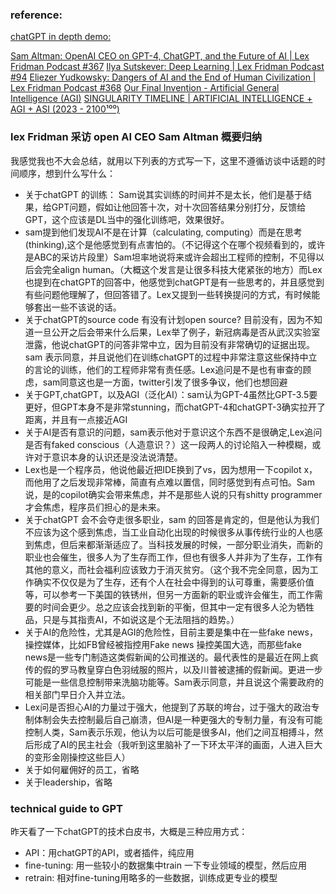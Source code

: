 ### reference: 
[chatGPT in depth demo: ](https://www.youtube.com/watch?v=rnIgnS8Susg)

[Sam Altman: OpenAI CEO on GPT-4, ChatGPT, and the Future of AI | Lex Fridman Podcast #367](https://www.youtube.com/watch?v=L_Guz73e6fw)
[Ilya Sutskever: Deep Learning | Lex Fridman Podcast #94](https://www.youtube.com/watch?v=13CZPWmke6A)
[Eliezer Yudkowsky: Dangers of AI and the End of Human Civilization | Lex Fridman Podcast #368](https://www.youtube.com/watch?v=AaTRHFaaPG8)
[Our Final Invention - Artificial General Intelligence (AGI)](https://www.youtube.com/watch?v=Y2d1AU7_JvM)
[SINGULARITY TIMELINE | ARTIFICIAL INTELLIGENCE + AGI + ASI (2023 - 2100¹⁰⁰)](https://www.youtube.com/watch?v=P5HNeahRYDM)


### lex Fridman 采访 open AI CEO Sam Altman 概要归纳
我感觉我也不大会总结，就用以下列表的方式写一下，这里不遵循访谈中话题的时间顺序，想到什么写什么：  
- 关于chatGPT 的训练： Sam说其实训练的时间并不是太长，他们是基于结果，给GPT问题，假如让他回答十次，对十次回答结果分别打分，反馈给GPT，这个应该是DL当中的强化训练吧，效果很好。
- sam提到他们发现AI不是在计算（calculating, computing）而是在思考(thinking),这个是他感觉到有点害怕的。（不记得这个在哪个视频看到的，或许是ABC的采访片段里）Sam坦率地说将来或许会超出工程师的控制，不见得以后会完全align human。（大概这个发言是让很多科技大佬紧张的地方）而Lex也提到在chatGPT的回答中，他感觉到chatGPT是有一些思考的，并且感觉到有些问题他理解了，但回答错了。Lex又提到一些转换提问的方式，有时候能够套出一些不该说的话。
- 关于chatGPT的source code 有没有计划open source? 目前没有，因为不知道一旦公开之后会带来什么后果，Lex举了例子，新冠病毒是否从武汉实验室泄露，他说chatGPT的问答非常中立，因为目前没有非常确切的证据出现。sam 表示同意，并且说他们在训练chatGPT的过程中非常注意这些保持中立的言论的训练，他们的工程师非常有责任感。Lex追问是不是也有审查的顾虑，sam同意这也是一方面，twitter引发了很多争议，他们也想回避
- 关于GPT,chatGPT，以及AGI（泛化AI）：sam认为GPT-4虽然比GPT-3.5要更好，但GPT本身不是非常stunning，而chatGPT-4和chatGPT-3确实拉开了距离，并且有一点接近AGI
- 关于AI是否有意识的问题，sam表示他对于意识这个东西不是很确定,Lex追问是否有faked conscious（人造意识？）这一段两人的讨论陷入一种模糊，或许对于意识本身的认识还是没法说清楚。
- Lex也是一个程序员，他说他最近把IDE换到了vs，因为想用一下copilot x，而他用了之后发现非常棒，简直有点难以置信，同时感觉到有点可怕。Sam说，是的copilot确实会带来焦虑，并不是那些人说的只有shitty programmer才会焦虑，程序员们担心的是未来。
- 关于chatGPT 会不会夺走很多职业，sam 的回答是肯定的，但是他认为我们不应该为这个感到焦虑，当工业自动化出现的时候很多从事传统行业的人也感到焦虑，但后来都渐渐适应了。当科技发展的时候，一部分职业消失，而新的职业也会催生，很多人为了生存而工作，但也有很多人并非为了生存，工作有其他的意义，而社会福利应该致力于消灭贫穷。（这个我不完全同意，因为工作确实不仅仅是为了生存，还有个人在社会中得到的认可尊重，需要感价值等，可以参考一下美国的铁锈州，但另一方面新的职业或许会催生，而工作需要的时间会更少。总之应该会找到新的平衡，但其中一定有很多人沦为牺牲品，只是与其指责AI，不如说这是个无法阻挡的趋势。）
- 关于AI的危险性，尤其是AGI的危险性，目前主要是集中在一些fake news，操控媒体，比如FB曾经被指控用Fake news 操控美国大选，而那些fake news是一些专门制造这类假新闻的公司推送的。最代表性的是最近在网上疯传的假的罗马教皇穿白色羽绒服的照片，以及川普被逮捕的假新闻。更进一步可能是一些信息控制带来洗脑功能等。Sam表示同意，并且说这个需要政府的相关部门早日介入并立法。
- Lex问是否担心AI的力量过于强大，他提到了苏联的垮台，过于强大的政治专制体制会失去控制最后自己崩溃，但AI是一种更强大的专制力量，有没有可能控制人类，Sam表示乐观，他认为以后可能是很多AI，他们之间互相搏斗，然后形成了AI的民主社会（我听到这里脑补了一下环太平洋的画面，人进入巨大的变形金刚操控这些巨人）
- 关于如何雇佣好的员工，省略
- 关于leadership，省略

### technical guide to GPT
昨天看了一下chatGPT的技术白皮书，大概是三种应用方式：
- API：用chatGPT的API，或者插件，纯应用
- fine-tuning: 用一些较小的数据集中train 一下专业领域的模型，然后应用
- retrain: 相对fine-tuning用略多的一些数据，训练成更专业的模型


